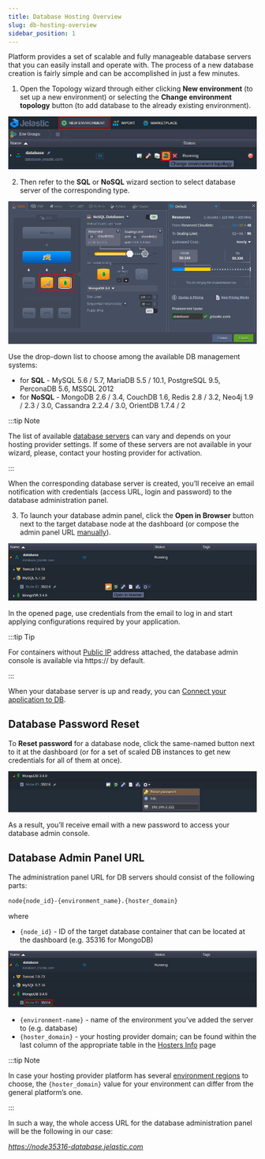 ```yaml
---
title: Database Hosting Overview
slug: db-hosting-overview
sidebar_position: 1
---
```


<!-- ## Database Hosting -->

Platform provides a set of scalable and fully manageable database servers that you can easily install and operate with. The process of a new database creation is fairly simple and can be accomplished in just a few minutes.

1. Open the Topology wizard through either clicking **New environment** (to set up a new environment) or selecting the **Change environment topology** button (to add database to the already existing environment).

<div style={{
    display:'flex',
    justifyContent: 'center',
    margin: '0 0 1rem 0'
}}>

![Locale Dropdown](./img/DBHostingOverview/1.png)

</div>

2. Then refer to the **SQL** or **NoSQL** wizard section to select database server of the corresponding type.

<div style={{
    display:'flex',
    justifyContent: 'center',
    margin: '0 0 1rem 0'
}}>

![Locale Dropdown](./img/DBHostingOverview/2.png)

</div>

Use the drop-down list to choose among the available DB management systems:

- for **SQL** - MySQL 5.6 / 5.7, MariaDB 5.5 / 10.1, PostgreSQL 9.5, PerconaDB 5.6, MSSQL 2012
- for **NoSQL** - MongoDB 2.6 / 3.4, CouchDB 1.6, Redis 2.8 / 3.2, Neo4j 1.9 / 2.3 / 3.0, Cassandra 2.2.4 / 3.0, OrientDB 1.7.4 / 2

:::tip Note

The list of available [database servers](/quickstart/software-stack-versions) can vary and depends on your hosting provider settings. If some of these servers are not available in your wizard, please, contact your hosting provider for activation.

:::

When the corresponding database server is created, you’ll receive an email notification with credentials (access URL, login and password) to the database administration panel.

3. To launch your database admin panel, click the **Open in Browser** button next to the target database node at the dashboard (or compose the admin panel URL [manually](/database/database-hosting/db-hosting-overview#database-admin-panel-url)).

<div style={{
    display:'flex',
    justifyContent: 'center',
    margin: '0 0 1rem 0'
}}>

![Locale Dropdown](./img/DBHostingOverview/3.png)

</div>

In the opened page, use credentials from the email to log in and start applying configurations required by your application.

:::tip Tip

For containers without [Public IP](/application-setting/external-access-to-applications/public-ip#public-ip) address attached, the database admin console is available via https:// by default.

:::

When your database server is up and ready, you can [Connect your application to DB](/database/database-hosting/database-connection-strings#database-connection-strings).

## Database Password Reset

To **Reset password** for a database node, click the same-named button next to it at the dashboard (or for a set of scaled DB instances to get new credentials for all of them at once).

<div style={{
    display:'flex',
    justifyContent: 'center',
    margin: '0 0 1rem 0'
}}>

![Locale Dropdown](./img/DBHostingOverview/4.png)

</div>

As a result, you’ll receive email with a new password to access your database admin console.

## Database Admin Panel URL

The administration panel URL for DB servers should consist of the following parts:

```bash
node{node_id}-{environment_name}.{hoster_domain}
```

where

- `{node_id}` - ID of the target database container that can be located at the dashboard (e.g. 35316 for MongoDB)

<div style={{
    display:'flex',
    justifyContent: 'center',
    margin: '0 0 1rem 0'
}}>

![Locale Dropdown](./img/DBHostingOverview/5.png)

</div>

- `{environment-name}` - name of the environment you’ve added the server to (e.g. database)
- `{hoster_domain}` - your hosting provider domain; can be found within the last column of the appropriate table in the [Hosters Info](/quickstart/hosters-list-&-info#paas-hosting-providers) page

:::tip Note

In case your hosting provider platform has several [environment regions](/environment-management/environment-regions/choosing-a-region#environment-regions) to choose, the `{hoster_domain}` value for your environment can differ from the general platform’s one.

:::

In such a way, the whole access URL for the database administration panel will be the following in our case:

*https://node35316-database.jelastic.com*
